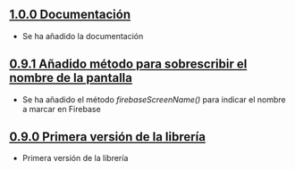 ## [1.0.0 Documentación](https://svrgitpub.sdos.es/iOS/SDOSFirebase/tree/v0.9.1)

- Se ha añadido la documentación

## [0.9.1 Añadido método para sobrescribir el nombre de la pantalla](https://svrgitpub.sdos.es/iOS/SDOSFirebase/tree/v0.9.1)

- Se ha añadido el método _firebaseScreenName()_ para indicar el nombre a marcar en Firebase

## [0.9.0 Primera versión de la librería](https://svrgitpub.sdos.es/iOS/SDOSFirebase/tree/v0.9.0)

- Primera versión de la librería
